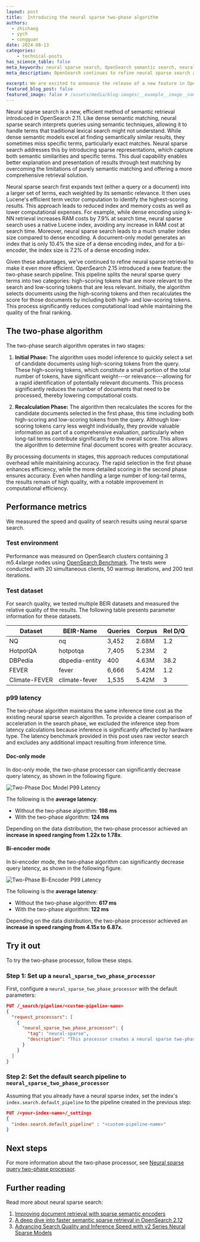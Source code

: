 ```yaml
---
layout: post
title:  Introducing the neural sparse two-phase algorithm
authors:
  - zhichaog
  - yych
  - congguan
date: 2024-08-13
categories:
    - technical-posts
has_science_table: false
meta_keywords: neural sparse search, OpenSearch semantic search, neural sparse two phase processor
meta_description: OpenSearch continues to refine neural sparse search and retrieval with a two-phase algorithm that significantly reduces computational load while maintaining the quality of the final ranking.

excerpt: We are excited to announce the release of a new feature in OpenSearch 2.15, a two-phase search pipeline for neural sparse retrieval. In testing, this feature has achieved significant speed improvements.
featured_blog_post: false
featured_image: false # /assets/media/blog-images/__example__image__name.jpg
---
```


Neural sparse search is a new, efficient method of semantic retrieval introduced in OpenSearch 2.11. Like dense semantic matching, neural sparse search interprets queries using semantic techniques, allowing it to handle terms that traditional lexical search might not understand. While dense semantic models excel at finding semantically similar results, they sometimes miss specific terms, particularly exact matches. Neural sparse search addresses this by introducing sparse representations, which capture both semantic similarities and specific terms. This dual capability enables better explanation and presentation of results through text matching by overcoming the limitations of purely semantic matching and offering a more comprehensive retrieval solution.

Neural sparse search first expands text (either a query or a document) into a larger set of terms, each weighted by its semantic relevance. It then uses Lucene's efficient term vector computation to identify the highest-scoring results. This approach leads to reduced index and memory costs as well as lower computational expenses. For example, while dense encoding using k-NN retrieval increases RAM costs by 7.9% at search time, neural sparse search uses a native Lucene index, avoiding any increase in RAM cost at search time. Moreover, neural sparse search leads to a much smaller index size compared to dense encoding. A document-only model generates an index that is only 10.4% the size of a dense encoding index, and for a bi-encoder, the index size is 7.2% of a dense encoding index.

Given these advantages, we've continued to refine neural sparse retrieval to make it even more efficient. OpenSearch 2.15 introduced a new feature: the two-phase search pipeline. This pipeline splits the neural sparse query terms into two categories: high-scoring tokens that are more relevant to the search and low-scoring tokens that are less relevant. Initially, the algorithm selects documents using the high-scoring tokens and then recalculates the score for those documents by including both high- and low-scoring tokens. This process significantly reduces computational load while maintaining the quality of the final ranking.

## The two-phase algorithm 

The two-phase search algorithm operates in two stages:

1. **Initial Phase:** The algorithm uses model inference to quickly select a set of candidate documents using high-scoring tokens from the query. These high-scoring tokens, which constitute a small portion of the total number of tokens, have significant weight---or relevance---allowing for a rapid identification of potentially relevant documents. This process significantly reduces the number of documents that need to be processed, thereby lowering computational costs.

2. **Recalculation Phase:** The algorithm then recalculates the scores for the candidate documents selected in the first phase, this time including both high-scoring and low-scoring tokens from the query. Although low-scoring tokens carry less weight individually, they provide valuable information as part of a comprehensive evaluation, particularly when long-tail terms contribute significantly to the overall score. This allows the algorithm to determine final document scores with greater accuracy.

By processing documents in stages, this approach reduces computational overhead while mainitaining accuracy. The rapid selection in the first phase enhances efficiency, while the more detailed scoring in the second phase ensures accuracy. Even when handling a large number of long-tail terms, the results remain of high quality, with a notable improvement in computational efficiency.

## Performance metrics

We measured the speed and quality of search results using neural sparse search.

### Test environment

Performance was measured on OpenSearch clusters containing 3 m5.4xlarge nodes using [OpenSearch Benchmark](https://opensearch.org/docs/latest/benchmark/). The tests were conducted with 20 simultaneous clients, 50 warmup iterations, and 200 test iterations.

### Test dataset

For search quality, we tested multiple BEIR datasets and measured the relative quality of the results. The following table presents parameter information for these datasets.

| Dataset        | BEIR-Name     | Queries | Corpus | Rel D/Q |
|----------------|---------------|---------|--------|---------|
| NQ             | nq            | 3,452   | 2.68M  | 1.2     |
| HotpotQA       | hotpotqa      | 7,405   | 5.23M  | 2       |
| DBPedia        | dbpedia-entity| 400     | 4.63M  | 38.2    |
| FEVER          | fever         | 6,666   | 5.42M  | 1.2     |
| Climate-FEVER  | climate-fever | 1,535   | 5.42M  | 3       |

### p99 latency

The two-phase algorithm maintains the same inference time cost as the existing neural sparse search algorithm. To provide a clearer comparison of acceleration in the search phase, we excluded the inference step from latency calculations because inference is significantly affected by hardware type. The latency benchmark provided in this post uses raw vector search and excludes any additional impact resulting from inference time.

#### Doc-only mode

In doc-only mode, the two-phase processor can significantly decrease query latency, as shown in the following figure.

![Two-Phase Doc Model P99 Latency](/assets/media/blog-images/2024-08-07-Introducing-a-neural-sparse-two-phase-algorithm/two-phase-doc-model-p99-latency.jpg)

The following is the **average latency**:

* Without the two-phase algorithm: **198 ms**
* With the two-phase algorithm: **124 ms**

Depending on the data distribution, the two-phase processor achieved an **increase in speed ranging from 1.22x to 1.78x**.

#### Bi-encoder mode

In bi-encoder mode, the two-phase algorithm can significantly decrease query latency, as shown in the following figure.

![Two-Phase Bi-Encoder P99 Latency](/assets/media/blog-images/2024-08-07-Introducing-a-neural-sparse-two-phase-algorithm/two-phase-bi-encoder-p99-latency.jpg)

The following is the **average latency**:

* Without the two-phase algorithm: **617 ms**
* With the two-phase algorithm: **122 ms**

Depending on the data distribution, the two-phase processor achieved an **increase in speed ranging from 4.15x to 6.87x**.

## Try it out

To try the two-phase processor, follow these steps.

### Step 1: Set up a `neural_sparse_two_phase_processor`

First, configure a `neural_sparse_two_phase_processor` with the default parameters:

```json
PUT /_search/pipeline/<custom-pipeline-name>
{
  "request_processors": [
    {
      "neural_sparse_two_phase_processor": {
        "tag": "neural-sparse",
        "description": "This processor creates a neural sparse two-phase processor, which can speed up neural sparse queries!"
      }
    }
  ]
}
```

### Step 2: Set the default search pipeline to `neural_sparse_two_phase_processor`

Assuming that you already have a neural sparse index, set the index's `index.search.default_pipeline` to the pipeline created in the previous step:

```json
PUT /<your-index-name>/_settings 
{
  "index.search.default_pipeline" : "<custom-pipeline-name>"
}
```

## Next steps

For more information about the two-phase processor, see [Neural sparse query two-phase processor](https://opensearch.org/docs/latest/search-plugins/search-pipelines/neural-sparse-query-two-phase-processor/).

## Further reading

Read more about neural sparse search:

1. [Improving document retrieval with sparse semantic encoders]({{site.baseurl}}/blog/improving-document-retrieval-with-sparse-semantic-encoders)
1. [A deep dive into faster semantic sparse retrieval in OpenSearch 2.12]({{site.baseurl}}/blog/A-deep-dive-into-faster-semantic-sparse-retrieval-in-OS-2.12)
1. [Advancing Search Quality and Inference Speed with v2 Series Neural Sparse Models]({{site.baseurl}}/blog/neural-sparse-v2-models)
